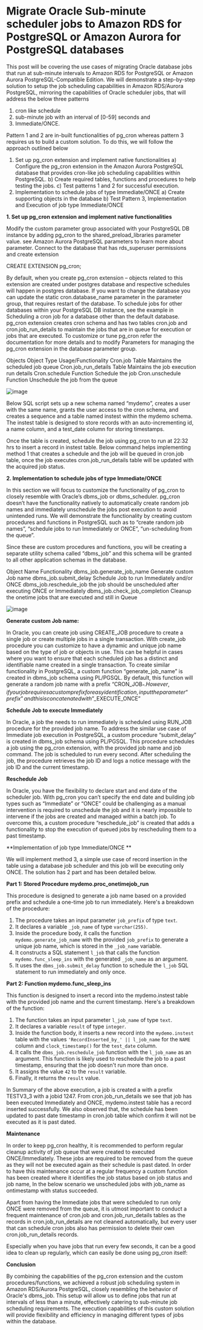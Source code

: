 # Migrate Oracle Sub-minute scheduler jobs to Amazon RDS for PostgreSQL or Amazon Aurora for PostgreSQL databases

This post will be covering the use cases of migrating Oracle database jobs that run at sub-minute intervals to Amazon RDS for PostgreSQL or Amazon Aurora PostgreSQL-Compatible Edition. We will demonstrate a step-by-step solution to setup the job scheduling capabilities in Amazon RDS/Aurora PostgreSQL, mirroring the capabilities of Oracle scheduler jobs, that will address the below three patterns 
1. cron like schedule 
2. sub-minute job with an interval of [0-59] seconds and 
3. Immediate/ONCE.  

Pattern 1 and 2 are in-built functionalities of pg_cron whereas pattern 3 requires us to build a custom solution. To do this, we will follow the approach outlined below
1)	Set up pg_cron extension and implement native functionalities
a)	Configure the pg_cron extension in the Amazon Aurora PostgreSQL database that provides cron-like job scheduling capabilities within PostgreSQL.
b)	Create required tables, functions and procedures to help testing the jobs.
c)	Test patterns 1 and 2 for successful execution.
2)	Implementation to schedule jobs of type Immediate/ONCE
a)	Create supporting objects in the database
b)	Test Pattern 3, Implementation and Execution of job type Immediate/ONCE 

**1. Set up pg_cron extension and implement native functionalities**

Modify the custom parameter group associated with your PostgreSQL DB instance by adding pg_cron to the shared_preload_libraries parameter value. see Amazon Aurora PostgreSQL parameters to learn more about parameter. 
Connect to the database that has rds_superuser permissions and create extension 

CREATE EXTENSION pg_cron;

By default, when you create pg_cron extension – objects related to this extension are created under postgres database and respective schedules will happen in postgres database. 
If you want to change the database you can update the static cron.database_name parameter in the parameter group, that requires restart of the database. To schedule jobs for other databases within your PostgreSQL DB instance, see the example in Scheduling a cron job for a database other than the default database.
pg_cron extension creates cron schema and has two tables cron.job and cron.job_run_details to maintain the jobs that are in queue for execution or jobs that are executed. To customize or tune pg_cron refer the documentation for more details and to modify Parameters for managing the pg_cron extension in the database parameter group.

Objects	Object Type	Usage/Functionality
Cron.job	Table	Maintains the scheduled job queue 
Cron.job_run_details	Table	Maintains the job execution run details 
Cron.schedule	Function	Schedule the job 
Cron.unschedule	Function	Unschedule the job from the queue

![image](https://github.com/rsabankar/pgcron_subminute/assets/26564268/98e3181f-2cc9-4134-8e18-fc5e8f55645a)



Below SQL script sets up a new schema named “mydemo”, creates a user with the same name, grants the user access to the cron schema, and creates a sequence and a table named instest within the mydemo schema. The instest table is designed to store records with an auto-incrementing id, a name column, and a test_date column for storing timestamps.


Once the table is created, schedule the job using pg_cron to run at 22:32 hrs to insert a record in instest table. Below command helps implementing method 1 that creates a schedule and the job will be queued in cron.job table, once the job executes cron.job_run_details table will be updated with the acquired job status.


**2. Implementation to schedule jobs of type Immediate/ONCE**

In this section we will focus to customize the functionality of pg_cron to closely resemble with Oracle’s dbms_job or dbms_scheduler. pg_cron doesn’t have the functionality natively to automatically create random job names and immediately unschedule the jobs post execution to avoid unintended runs. We will demonstrate the functionality by creating custom procedures and functions in PostgreSQL such as to “create random job names”, “schedule jobs to run Immediately or ONCE”, “un-scheduling from the queue”.

Since these are custom procedures and functions, you will be creating a separate utility schema called “dbms_job” and this schema will be granted to all other application schemas in the database.


Object Name	Functionality
dbms_job.generate_job_name	Generate custom Job name 
dbms_job.submit_delay	Schedule Job to run Immediately and/or ONCE
dbms_job.reschedule_job	the job should be unscheduled after executing ONCE or Immediately
dbms_job.check_job_completion	Cleanup the onetime jobs that are executed and still in Queue

![image](https://github.com/rsabankar/pgcron_subminute/assets/26564268/56ae5afa-0ffb-420b-a144-8fd93a114cfa)


**Generate custom Job name:**

In Oracle, you can create job using CREATE_JOB procedure to create a single job or create multiple jobs in a single transaction. With create_job procedure you can customize to have a dynamic and unique job name based on the type of job or objects in use. This can be helpful in cases where you want to ensure that each scheduled job has a distinct and identifiable name created in a single transaction.
 To create similar functionality in PostgreSQL, a custom function “generate_job_name” is created in dbms_job schema using PL/PGSQL. By default, this function will generate a random job name with a prefix “CRON_JOB$_ “. However, if your job requires a custom prefix for easy identification, input the parameter “prefix” and this is concatenated with ”$_EXECUTE_ONCE” 


**Schedule Job to execute Immediately**

In Oracle, a job the needs to run immediately is scheduled using RUN_JOB procedure for the provided job name. To address the similar use case of Immediate job execution in PostgreSQL, a custom procedure “submit_delay” is created in dbms_job schema using PL/PGSQL.  This procedure schedules a job using the pg_cron extension, with the provided job name and job command. The job is scheduled to run every second. After scheduling the job, the procedure retrieves the job ID and logs a notice message with the job ID and the current timestamp.

**Reschedule Job**

In Oracle, you have the flexibility to declare start and end date of the scheduler job. With pg_cron you can’t specify the end date and building job types such as “Immediate” or “ONCE” could be challenging as a manual intervention is required to unschedule the job and it is nearly impossible to intervene if the jobs are created and managed within a batch job. To overcome this, a custom procedure “reschedule_job” is created that adds a functionality to stop the execution of queued jobs by rescheduling them to a past timestamp. 


**Implementation of job type Immediate/ONCE **

We will implement method 3, a simple use case of record insertion in the table using a database job scheduler and this job will be executing only ONCE. The solution has 2 part and has been detailed below.

**Part 1: Stored Procedure mydemo.proc_onetimejob_run**

This procedure is designed to generate a job name based on a provided prefix and schedule a 
one-time job to run immediately. Here's a breakdown of the procedure:
1.	The procedure takes an input parameter `job_prefix` of type `text`.
2.	It declares a variable `_job_name` of type `varchar(255)`.
3.	Inside the procedure body, it calls the function `mydemo.generate_job_name` with the provided `job_prefix` to generate a unique job name, which is stored in the `_job_name` variable.
4.	It constructs a SQL statement `l_job` that calls the function `mydemo.func_sleep_ins` with the generated `_job_name` as an argument.
5.	It uses the `dbms_job.submit_delay` function to schedule the `l_job` SQL statement to run immediately and only once.

**Part 2: Function mydemo.func_sleep_ins**

This function is designed to insert a record into the mydemo.instest
 table with the provided job name and the current timestamp. Here's a breakdown of the function:
1.	The function takes an input parameter `l_job_name` of type `text`.
2.	It declares a variable `result` of type `integer`.
3.	Inside the function body, it inserts a new record into the `mydemo.instest` table with the values `'RecordInserted_by_' || l_job_name` for the `NAME` column and `clock_timestamp()` for the `test_date` column.
4.	It calls the `dbms_job.reschedule_job` function with the `l_job_name` as an argument. This function is likely used to reschedule the job to a past timestamp, ensuring that the job doesn't run more than once.
5.	It assigns the value `42` to the `result` variable.
6.	Finally, it returns the `result` value.

In Summary of the above execution, a job is created a with a prefix TESTV3_3 with a jobid 1247. From cron.job_run_details we see that job has been executed Immediately and ONCE, mydemo.instest table has a record inserted successfully. We also observed that, the schedule has been updated to past date timestamp in cron.job table which confirm it will not be executed as it is past dated. 

**Maintenance**

In order to keep pg_cron healthy, it is recommended to perform regular cleanup activity of job queue that were created to executed ONCE/Immediately. These jobs are required to be removed from the queue as they will not be executed again as their schedule is past dated. In order to have this maintenance occur at a regular frequency a custom function has been created where it identifies the job status based on job status and job name, In the below scenario we unscheduled jobs with job_name as ontimestamp with status succeeded.

Apart from having the Immediate jobs that were scheduled to run only ONCE were removed from the queue, it is utmost important to conduct a frequent maintenance of cron.job and cron.job_run_details tables as the records in cron.job_run_details are not cleaned automatically, but every user that can schedule cron jobs also has permission to delete their own cron.job_run_details records.

Especially when you have jobs that run every few seconds, it can be a good idea to clean up regularly, which can easily be done using pg_cron itself:


**Conclusion**

By combining the capabilities of the pg_cron extension and the custom procedures/functions, we achieved a robust job scheduling system in Amazon RDS/Aurora PostgreSQL, closely resembling the behavior of Oracle's dbms_job. This setup will allow us to define jobs that run at intervals of less than a minute, effectively catering to sub-minute job scheduling requirements. The execution capabilities of this custom solution will provide flexibility and efficiency in managing different types of jobs within the database.




